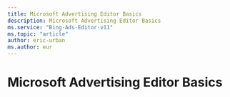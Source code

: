 ```yaml
---
title: Microsoft Advertising Editor Basics
description: Microsoft Advertising Editor Basics
ms.service: "Bing-Ads-Editor-v11"
ms.topic: "article"
author: eric-urban
ms.author: eur
---
```


# Microsoft Advertising Editor Basics


